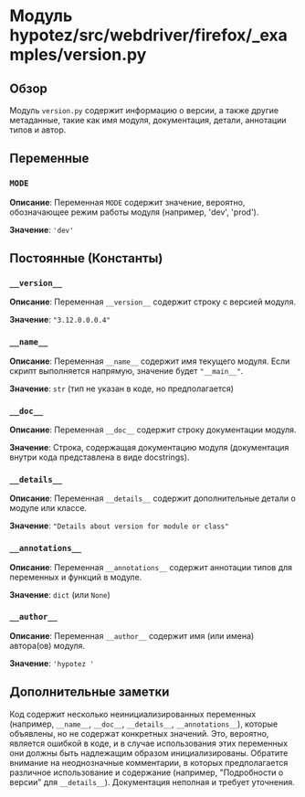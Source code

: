 # Модуль hypotez/src/webdriver/firefox/_examples/version.py

## Обзор

Модуль `version.py` содержит информацию о версии, а также другие метаданные, такие как имя модуля, документация, детали, аннотации типов и автор.

## Переменные

### `MODE`

**Описание**:  Переменная `MODE` содержит значение, вероятно, обозначающее режим работы модуля (например, 'dev', 'prod').

**Значение**: `'dev'`


## Постоянные (Константы)

### `__version__`

**Описание**: Переменная `__version__` содержит строку с версией модуля.

**Значение**: `"3.12.0.0.0.4"`


### `__name__`

**Описание**: Переменная `__name__` содержит имя текущего модуля. Если скрипт выполняется напрямую, значение будет `"__main__"`.

**Значение**: `str` (тип не указан в коде, но предполагается)


### `__doc__`

**Описание**: Переменная `__doc__` содержит строку документации модуля.

**Значение**: Строка, содержащая документацию модуля (документация внутри кода представлена в виде docstrings).


### `__details__`

**Описание**: Переменная `__details__` содержит дополнительные детали о модуле или классе.


**Значение**: `"Details about version for module or class"`


### `__annotations__`

**Описание**: Переменная `__annotations__` содержит аннотации типов для переменных и функций в модуле.


**Значение**: `dict` (или `None`)


### `__author__`

**Описание**: Переменная `__author__` содержит имя (или имена) автора(ов) модуля.


**Значение**: `'hypotez '`


## Дополнительные заметки

Код содержит несколько неинициализированных переменных (например, `__name__`, `__doc__`, `__details__`, `__annotations__`), которые объявлены, но не содержат конкретных значений.  Это, вероятно, является ошибкой в коде, и в случае использования этих переменных они должны быть надлежащим образом инициализированы.  Обратите внимание на неоднозначные комментарии, в которых предполагается различное использование и содержание (например, "Подробности о версии" для `__details__`).  Документация неполная и требует уточнения.